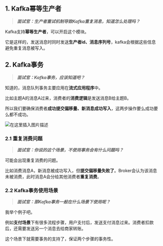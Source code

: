 ## 1. Kafka幂等生产者

> ***面试官：生产者重试机制导致Kafka重复消息，知道怎么处理吗？***

Kafka支持**幂等生产者**，可以开启这个模块。

它是这样的，发送消息时同时发送**生产者id、消息序列号**，kafka会根据这些信息避免重复消息被写入。

## 2. Kafka事务

> ***面试官：Kafka事务，应该知道吧？***

知道的，消息队列事务主要应用在**流式应用程序**中。

比如主题A的消息A过来，消费者的**消费逻辑**是发送消息B给主题B。

所以我们要确保消费者**成功提交偏移量、新消息成功写入**，这两步操作要么成功要么都不成功。

![在这里插入图片描述](https://img-blog.csdnimg.cn/direct/92a70a6b510e48619e9c4153e66b9f30.jpeg#pic_center)

### 2.1 重复消费问题

> ***面试官：你说的这个场景，不使用事务会有什么问题吗？***

可能会出现重复消费的问题。

比如消费消息A，新消息被成功写入，但**提交偏移量失败了**。Broker会认为该消息未被消费，此时消息A会分给其他消费者**重复消费**。

### 2.2 Kafka事务使用场景

> ***面试官：那Kafka事务一般在什么场景下使用呢？***

我举个例子吧。

例如**支付场景**下有很多流程步骤，用户支付后，发送支付消息过来。消费者扣款后，还需要发送另一个消息去给商家转账。

这个场景下就需要事务的支持了，保证两个步骤的事务性。

